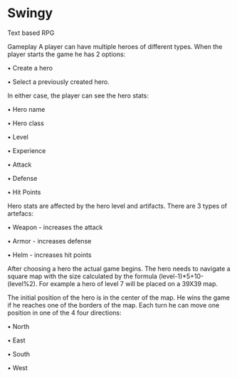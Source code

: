 # Swingy
Text based RPG


Gameplay
A player can have multiple heroes of different types. When the player starts the
game he has 2 options:

• Create a hero

• Select a previously created hero.

In either case, the player can see the hero stats:

• Hero name

• Hero class

• Level

• Experience

• Attack

• Defense

• Hit Points

Hero stats are affected by the hero level and artifacts.
There are 3 types of artefacs:

• Weapon - increases the attack

• Armor - increases defense

• Helm - increases hit points

After choosing a hero the actual game begins. The hero needs to navigate a square
map with the size calculated by the formula (level-1)*5+10-(level%2). For example a
hero of level 7 will be placed on a 39X39 map.

The initial position of the hero is in the center of the map. He wins the game if he
reaches one of the borders of the map. Each turn he can move one position in one of the
4 four directions:

• North

• East

• South

• West
